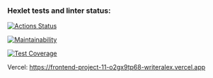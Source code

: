 ### Hexlet tests and linter status:
[![Actions Status](https://github.com/writeralex/frontend-project-11/workflows/hexlet-check/badge.svg)](https://github.com/writeralex/frontend-project-11/actions)

[![Maintainability](https://api.codeclimate.com/v1/badges/d3ff8d0d37ae22085aa3/maintainability)](https://codeclimate.com/github/writeralex/frontend-project-11/maintainability)

[![Test Coverage](https://api.codeclimate.com/v1/badges/d3ff8d0d37ae22085aa3/test_coverage)](https://codeclimate.com/github/writeralex/frontend-project-11/test_coverage)

Vercel: https://frontend-project-11-o2gx9tp68-writeralex.vercel.app